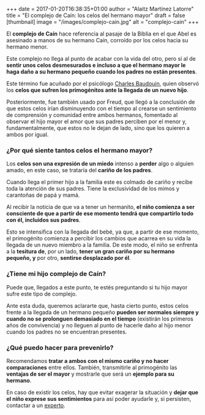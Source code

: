 +++
date = 2017-01-20T16:38:35+01:00
author = "Alaitz Martínez Latorre"
title = "El complejo de Caín: los celos del hermano mayor"
draft = false
[thumbnail]
image = "/images/complejo-cain.jpg"
alt = "complejo-cain"
+++

El **complejo de Caín** hace referencia al pasaje de la Biblia en el que Abel es asesinado a manos de su hermano Caín, corroído por los celos hacia su hermano menor.

Este complejo no llega al punto de acabar con la vida del otro, pero sí al de **sentir unos celos desmesurados e incluso a que el hermano mayor le haga daño a su hermano pequeño cuando los padres no están presentes**.

Este término fue acuñado por el psicólogo [Charles Baudouin](http://consciencia9.webnode.es/news/el-suconsciente-y-la-tecnica-de-baudouin/), quien observó los **celos que sufren los primogénitos ante la llegada de un nuevo hijo**.

Posteriormente, fue también usado por Freud, que llegó a la conclusión de que estos celos irían disminuyendo con el tiempo al crearse un sentimiento de comprensión y comunidad entre ambos hermanos, fomentado al observar el hijo mayor el amor que sus padres perciben por el menor y, fundamentalmente, que estos no le dejan de lado, sino que los quieren a ambos por igual.

### ¿Por qué siente tantos celos el hermano mayor?

Los **celos son una expresión de un miedo** intenso a **perder** algo o alguien amado, en este caso, se trataría del **cariño de los padres**.

Cuando llega el primer hijo a la familia este es colmado de cariño y recibe toda la atención de sus padres. Tiene la exclusividad de los mimos y carantoñas de papá y mamá.

Al recibir la noticia de que va a tener un hermanito, **el niño comienza a ser consciente de que a partir de ese momento tendrá que compartirlo todo con él, incluidos sus padres**.

Esto se intensifica con la llegada del bebé, ya que, a partir de ese momento, el primogénito comienza a percibir los cambios que acarrea en su vida la llegada de un nuevo miembro a la familia. De este modo, el niño se enfrenta a la **tesitura de**, por un lado, **tener un gran cariño por su hermano pequeño, y** por otro, **sentirse desplazado por él**.

### ¿Tiene mi hijo complejo de Caín?

Puede que, llegados a este punto, te estés preguntando si tu hijo mayor sufre este tipo de complejo.

Ante esta duda, queremos aclararte que, hasta cierto punto, estos celos frente a la llegada de un hermano pequeño **pueden ser normales siempre y cuando no se prolonguen demasiado en el tiempo** (existirán los primeros años de convivencia) y no lleguen al punto de hacerle daño al hijo menor cuando los padres no se encuentran presentes.

### ¿Qué puedo hacer para prevenirlo?

Recomendamos **tratar a ambos con el mismo cariño y no hacer comparaciones** entre ellos. También, transmitirle al primogénito las **ventajas de ser el mayor** y mostrarle que será un **ejemplo para su hermano**.

En caso de existir los celos, hay que evitar exagerar la situación y **dejar que el niño exprese sus sentimientos** para así poder ayudarle y, si persisten, contactar a un [experto](http://ampsicologia.es/terapia-infantil/).